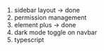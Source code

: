 1. sidebar layout -> done
2. permission management
3. element plus -> done
4. dark mode toggle on navbar
5. typescript
